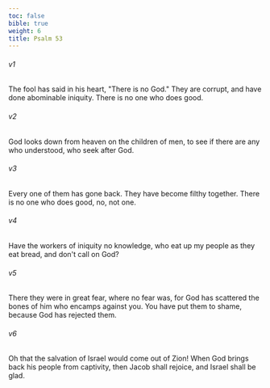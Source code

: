 ```yaml
---
toc: false
bible: true
weight: 6
title: Psalm 53
---
```




###### v1 
The fool has said in his heart, "There is no God." They are corrupt, and have done abominable iniquity. There is no one who does good. 

###### v2 
God looks down from heaven on the children of men, to see if there are any who understood, who seek after God. 

###### v3 
Every one of them has gone back. They have become filthy together. There is no one who does good, no, not one. 

###### v4 
Have the workers of iniquity no knowledge, who eat up my people as they eat bread, and don't call on God? 

###### v5 
There they were in great fear, where no fear was, for God has scattered the bones of him who encamps against you. You have put them to shame, because God has rejected them. 

###### v6 
Oh that the salvation of Israel would come out of Zion! When God brings back his people from captivity, then Jacob shall rejoice, and Israel shall be glad.
